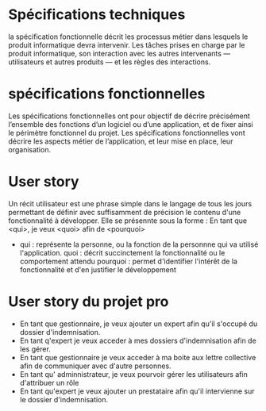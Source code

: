 # Spécifications techniques

 la spécification fonctionnelle décrit les processus métier dans lesquels le produit informatique devra intervenir. Les tâches prises en charge par le produit informatique, son interaction avec les autres intervenants — utilisateurs et autres produits — et les règles des interactions.

# spécifications fonctionnelles

Les spécifications fonctionnelles ont pour objectif de décrire précisément l’ensemble des fonctions d’un logiciel ou d’une application, et de fixer ainsi le périmètre fonctionnel du projet.
Les spécifications fonctionnelles vont décrire les aspects métier de l’application, et leur mise en place, leur organisation.

# User story

Un récit utilisateur est une phrase simple dans le langage de tous les jours permettant de définir avec suffisamment de précision le contenu d'une fonctionnalité à développer.
Elle se présennte sous la forme :  En tant que \<qui>, je veux \<quoi> afin de \<pourquoi>
- qui :  représente la personne, ou la fonction de la personnne qui va utilisé l'application.
quoi : décrit succinctement la fonctionnalité ou le comportement attendu
pourquoi : permet d'identifier l'intérêt de la fonctionnalité et d'en justifier le développement

# User story du projet pro

- En tant que gestionnaire, je veux ajouter un expert afin qu'il s'occupé du dossier d'indemnisation. 
- En tant q'expert je veux acceder à mes dossiers d'indemnisation afin de les gérer.
- En tant que gestionnaire je veux acceder à ma boite aux lettre collective afin de communiquer avec d'autre personnes.
- En tant qu' adminnistrateur, je veux pourvoir gérer les utilisateurs afin d'attribuer un rôle 
- En tant qu'expert je veux ajouter un prestataire afin qu'il intervienne sur le dossier d'indemnisation.